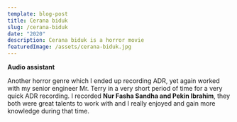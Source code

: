 ```yaml
---
template: blog-post
title: Cerana biduk
slug: /cerana-biduk
date: "2020"
description: Cerana biduk is a horror movie
featuredImage: /assets/cerana-biduk.jpg
---
```


**Audio assistant**

Another horror genre which I ended up recording ADR, yet again worked with my senior engineer Mr. Terry in a very short period of time for a very quick ADR recording. I recorded **Nur Fasha Sandha and Pekin Ibrahim**, they both were great talents to work with and I really enjoyed and gain more knowledge during that time.